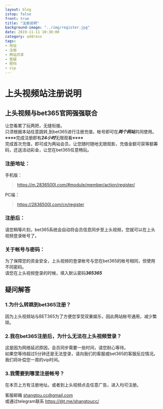 ```yaml
---
layout: blog
istop: false
front: true
title: "注册说明"
background-image: "../img/register.jpg"
date: 2019-11-11 10:30:00
category: address
tags:
- 地址
- 注册
- 两站共享
- 答疑
- 密码
- vip
---
```


# 上头视频站注册说明

## 上头视频与bet365官网强强联合

让您看累了玩两把，无缝衔接。  
只须根据本站任意跳转,到bet365进行注册充值，帐号即可在***两个网站***共同使用。  
※※※※完成注册即有***24小时***无限观看※※※※  
完成首次充值，即可成为两站会员，让您随时随地无限观影，充值金额可获等额筹码，还送活动彩金，让您在bet365任意畅玩。

### 注册地址：

手机版：
> <https://m.2836500l.com/#module/member/action/register/>   

PC端：
> <https://2836500l.com/cn/register>

### 注册后：

请您稍等片刻，bet365系统会自动将会员信息同步至上头视频，您就可以在上头视频登录帐号了。

### 关于帐号与密码：

为了保障您的资金安全，上头视频的登录帐号与您在bet365的帐号相同，但使用不同密码。  
请您在上头视频登录的时候，填入默认密码***365365***


## 疑问解答

### 1.为什么转跳到bet365注册？

因为上头视频站与BET365为了方便您享受双重娱乐，因此两站帐号通用，减少繁琐。

### 2.我在bet365注册后，为什么无法在上头视频登录？

这是因为网络延迟原因，会员同步需要一些时间，请您耐心等待。  
如果您等待超过5分钟还是无法登录，请向我们的客服或bet365的客服反应情况。  
我们将补偿您一周的vip时间。

### 3.我需要到哪里注册帐号？

在本页上方有注册地址。或者到上头视频点击任意广告，进入均可注册。

客服邮箱 <shangtou.cc@gmail.com>  
或通过telegram联系 <https://@t.me/shangtoucc/>





